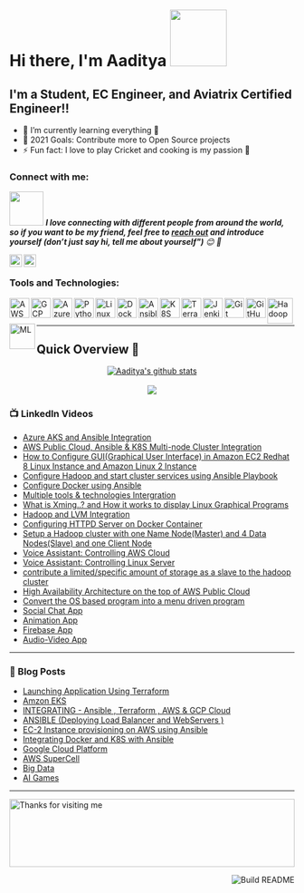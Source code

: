 # Hi there, I'm Aaditya <img src="https://raw.githubusercontent.com/nixin72/nixin72/master/wave.gif" width="100">

 ## I'm a Student, EC Engineer, and Aviatrix Certified Engineer!!

 - 🌱 I’m currently learning everything 🤣
 - 🥅 2021 Goals: Contribute more to Open Source projects
 - ⚡ Fun fact: I love to play Cricket and cooking is my passion 🤩

 ### Connect with me:
 <img src="https://media.giphy.com/media/LnQjpWaON8nhr21vNW/giphy.gif" width="60"> <em><b>I love connecting with different people from around the world, so if you want to be my friend, feel free to [reach out](https://wa.me/+917509357894) and introduce yourself (don’t just say hi, tell me about yourself")</b> 😊 💜</em>

 [<img align="left" alt="Aaditya Tiwari | LinkedIn" width="22px" src="https://cdn.jsdelivr.net/npm/simple-icons@v3/icons/linkedin.svg" />][linkedin]
 [<img align="left" alt="Aaditya Tiwari | Instagram" width="22px" src="https://cdn.jsdelivr.net/npm/simple-icons@v3/icons/instagram.svg" />][instagram]

 <br />

 ### Tools and Technologies:

 [<img align="left" alt="AWS" width="35px" src="https://cdn.jsdelivr.net/npm/simple-icons@3.13.0/icons/amazonaws.svg" />][aws]
 [<img align="left" alt="GCP" width="35px" src="https://cdn.jsdelivr.net/npm/simple-icons@3.13.0/icons/googlecloud.svg" />][gcp]
 [<img align="left" alt="Azure" width="35px" src="https://cdn.jsdelivr.net/npm/simple-icons@3.13.0/icons/microsoftazure.svg" />][azure]
 [<img align="left" alt="Python" width="35px" src="https://cdn.jsdelivr.net/npm/simple-icons@3.13.0/icons/python.svg" />][python]
 [<img align="left" alt="Linux" width="35px" src="https://cdn.jsdelivr.net/npm/simple-icons@3.13.0/icons/linux.svg" />][linux]
 [<img align="left" alt="Docker" width="35px" src="https://cdn.jsdelivr.net/npm/simple-icons@3.13.0/icons/docker.svg" />][docker]
 [<img align="left" alt="Ansible" width="35px" src="https://cdn.jsdelivr.net/npm/simple-icons@3.13.0/icons/ansible.svg" />][ansible]
 [<img align="left" alt="K8S" width="35px" src="https://cdn.jsdelivr.net/npm/simple-icons@3.13.0/icons/kubernetes.svg" />][k8s]
 [<img align="left" alt="Terraform" width="35px" src="https://cdn.jsdelivr.net/npm/simple-icons@3.13.0/icons/terraform.svg" />][terraform]
 [<img align="left" alt="Jenkins" width="35px" src="https://cdn.jsdelivr.net/npm/simple-icons@3.13.0/icons/jenkins.svg" />][jenkins]
 [<img align="left" alt="Git" width="35px" src="https://cdn.jsdelivr.net/npm/simple-icons@3.13.0/icons/git.svg" />][git]
 [<img align="left" alt="GitHub" width="35px" src="https://cdn.jsdelivr.net/npm/simple-icons@3.13.0/icons/github.svg" />][github]
 [<img align="left" alt="Hadoop" width="45px" src="https://cdn.freebiesupply.com/logos/large/2x/hadoop-logo-black-and-white.png" />][hadoop]
 [<img align="left" alt="ML" width="45px" src="https://avatars2.githubusercontent.com/u/42399997" />][ML]
 <br />
 <br />

---
<!--Github Progess bar-->

## Quick Overview 📝
<div align="center">    
<a href="https://github.com/hackcoderr/github-readme-stats">
  <img align="center" src="https://github-readme-stats.anuraghazra1.vercel.app/api?username=aaditya2801&show_icons=true&include_all_commits=true&theme=radical" alt="Aaditya's github stats" />
</a>
<br>
<br>
<a href="https://github.com/hackcoderr/github-readme-stats">
 
  <img align="center" src="https://github-readme-stats.anuraghazra1.vercel.app/api/top-langs/?username=aaditya2801&layout=compact&theme=radical" />
</a>
</div>



<!--footer-->


### 📺 LinkedIn Videos

<!-- LinkedIn:START -->
- [Azure AKS and Ansible Integration](https://www.linkedin.com/posts/aaditya-tiwari-812a39183_vimaldaga-righteducation-educationredefine-activity-6772495154822701056-FntC)
- [AWS Public Cloud, Ansible & K8S Multi-node Cluster Integration](https://www.linkedin.com/posts/aaditya-tiwari-812a39183_vimaldaga-righteducation-educationredefine-activity-6763705292338298880-szMt)
- [How to Configure GUI(Graphical User Interface) in Amazon EC2 Redhat 8 Linux Instance and Amazon Linux 2 Instance](https://www.linkedin.com/posts/aaditya-tiwari-812a39183_aws-publiccloud-amazon-activity-6742352191429988352-RO7-)
- [Configure Hadoop and start cluster services using Ansible Playbook](https://www.linkedin.com/posts/aaditya-tiwari-812a39183_vimaldaga-righteducation-educationredefine-activity-6738413572071784448-6OPk)
- [Configure Docker using Ansible](https://www.linkedin.com/posts/aaditya-tiwari-812a39183_python-vimaldaga-righteducation-activity-6737245470059560960-ipz5)
- [Multiple tools & technologies Intergration](https://www.linkedin.com/posts/aaditya-tiwari-812a39183_python-vimaldaga-righteducation-activity-6735804569181392896-uWBj)
- [What is Xming..? and How it works to display Linux Graphical Programs](https://www.linkedin.com/posts/aaditya-tiwari-812a39183_xming-linux-redhat-activity-6730376428547907584-lIjx)
- [Hadoop and LVM Integration](https://www.linkedin.com/posts/aaditya-tiwari-812a39183_bigdataanalytics-bigdataengineer-arth2020-activity-6729361320619200513-wMWN)
- [Configuring HTTPD Server on Docker Container](https://www.linkedin.com/posts/aaditya-tiwari-812a39183_automation-devops-docker-activity-6728564296432910336-nmRC)
- [Setup a Hadoop cluster with one Name Node(Master) and 4 Data Nodes(Slave) and one Client Node](https://www.linkedin.com/posts/aaditya-tiwari-812a39183_bigdataanalytics-bigdataengineer-arth2020-activity-6717775142308716544-asyr)
- [Voice Assistant: Controlling AWS Cloud](https://www.linkedin.com/posts/aaditya-tiwari-812a39183_python-aws-publiccloud-activity-6721293216735481856-URx1)
- [Voice Assistant: Controlling Linux Server](https://www.linkedin.com/posts/aaditya-tiwari-812a39183_python-cgi-iiec-activity-6716239681752854528-SDxd)
- [contribute a limited/specific amount of storage as a slave to the hadoop cluster](https://www.linkedin.com/posts/aaditya-tiwari-812a39183_bigdataanalytics-bigdataengineer-arth2020-activity-6723131658645704704-X8Uk)
- [High Availability Architecture on the top of AWS Public Cloud](https://www.linkedin.com/posts/aaditya-tiwari-812a39183_awscloud-awscli-aws-activity-6726393740866519040-YL4S)
- [Convert the OS based program into a menu driven program](https://www.linkedin.com/posts/aaditya-tiwari-812a39183_iiec-iiecabrrise-iiecabrconnect-activity-6702888496463532032-GxXx)
- [Social Chat App](https://www.linkedin.com/posts/aaditya-tiwari-812a39183_flutter-vimaldaga-flutterbylw-activity-6727452976278978560-iBig)
- [Animation App](https://www.linkedin.com/posts/aaditya-tiwari-812a39183_flutter-vimaldaga-flutterbylw-activity-6717064874138202112-owOA)
- [Firebase App](https://www.linkedin.com/posts/aaditya-tiwari-812a39183_flutter-vimaldaga-flutterbylw-activity-6707533681021599744-c0E4)
- [Audio-Video App](https://www.linkedin.com/posts/aaditya-tiwari-812a39183_successfully-completed-task1-flutter-activity-6696313445878398976-hfEg)
<!-- LinkedIn:END -->
---

### 📕 Blog Posts

<!-- BLOG-POST-LIST:START -->
- [Launching Application Using Terraform](https://www.linkedin.com/pulse/task-1-lauch-application-using-terraform-aaditya-tiwari/)
- [Amzon EKS](https://www.linkedin.com/pulse/eks-task-aaditya-tiwari/)
- [INTEGRATING - Ansible , Terraform , AWS & GCP Cloud](https://www.linkedin.com/pulse/integrating-ansible-terraform-aws-gcp-cloud-aaditya-tiwari/)
- [ANSIBLE (Deploying Load Balancer and WebServers )](https://www.linkedin.com/pulse/task-3-ansible-deploying-load-balancer-webservers-aaditya-tiwari/)
- [EC-2 Instance provisioning on AWS using Ansible](https://www.linkedin.com/pulse/task-2-ec-2-instance-provisioning-aws-using-ansible-aaditya-tiwari/)
- [Integrating Docker and K8S with Ansible](https://www.linkedin.com/pulse/task-1-integrating-docker-k8s-ansible-aaditya-tiwari/)
- [Google Cloud Platform](https://www.linkedin.com/pulse/google-cloud-platform-task-aaditya-tiwari/) 
- [AWS SuperCell](https://www.linkedin.com/pulse/aws-supercell-case-study-aaditya-tiwari/)
- [Big Data](https://www.linkedin.com/pulse/big-data-aaditya-tiwari)
- [AI Games](https://www.linkedin.com/pulse/ai-games-video-artificial-intelligence-aaditya-tiwari/)

<!-- BLOG-POST-LIST:END -->


---
<img height="120" alt="Thanks for visiting me" width="100%" src="https://raw.githubusercontent.com/BrunnerLivio/brunnerlivio/master/images/marquee.svg" />


<a href="https://github.com/aaditya2801"><img src="https://github.com/simonw/simonw/workflows/Build%20README/badge.svg" align="right" alt="Build README">

[instagram]: https://www.instagram.com/addy_the_maddy/
[linkedin]: https://www.linkedin.com/in/aaditya-tiwari-812a39183/
[aws]: https://aws.amazon.com/
[gcp]: https://cloud.google.com/
[azure]: https://azure.microsoft.com/en-in/features/azure-portal/
[python]: https://www.python.org/
[linux]: https://www.linux.org/
[docker]: https://www.docker.com/
[ansible]: https://www.ansible.com/
[k8s]: https://kubernetes.io/
[terraform]: https://www.terraform.io/
[jenkins]: https://www.jenkins.io/
[git]: https://git-scm.com/ 
[github]: https://github.com/
[hadoop]: https://hadoop.apache.org/
[ML]: https://en.wikipedia.org/wiki/Machine_learning

